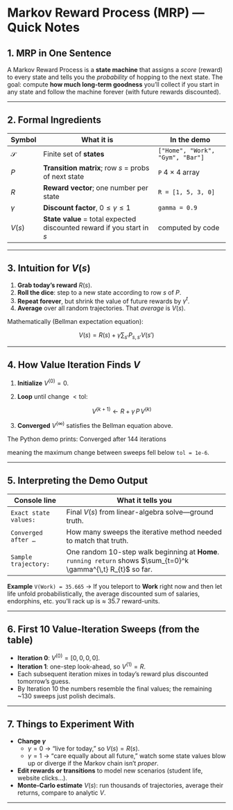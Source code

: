# Markov Reward Process (MRP) — Quick Notes

## 1. MRP in One Sentence

A Markov Reward Process is a **state machine** that assigns a _score_ (reward) to every state and tells you the _probability_ of hopping to the next state.
The goal: compute **how much long-term goodness** you’ll collect if you start in any state and follow the machine forever (with future rewards discounted).

---

## 2. Formal Ingredients

| Symbol        | What it is                                                             | In the demo                      |
| ------------- | ---------------------------------------------------------------------- | -------------------------------- |
| $\mathcal{S}$ | Finite set of **states**                                               | `["Home", "Work", "Gym", "Bar"]` |
| $P$           | **Transition matrix**; row $s$ = probs of next state                   | `P` 4 × 4 array                  |
| $R$           | **Reward vector**; one number per state                                | `R = [1, 5, 3, 0]`               |
| $\gamma$      | **Discount factor**, $0\le\gamma\le1$                                  | `gamma = 0.9`                    |
| $V(s)$        | **State value** = total expected discounted reward if you start in $s$ | computed by code                 |

---

## 3. Intuition for $V(s)$

1. **Grab today’s reward** $R(s)$.
2. **Roll the dice**: step to a new state according to row $s$ of $P$.
3. **Repeat forever**, but shrink the value of future rewards by $\gamma^{t}$.
4. **Average** over all random trajectories. That _average_ is $V(s)$.

Mathematically (Bellman expectation equation):

$$
V(s) = R(s) + \gamma \sum_{s'} P_{s,s'}V(s')
$$

---

## 4. How Value Iteration Finds $V$

1. **Initialize** $V^{(0)} = 0$.
2. **Loop** until change $<\text{tol}$:

   $$
   V^{(k+1)} \leftarrow R + \gamma\,P\,V^{(k)}
   $$

3. **Converged** $V^{(\infty)}$ satisfies the Bellman equation above.

The Python demo prints:
Converged after 144 iterations

meaning the maximum change between sweeps fell below `tol = 1e-6`.

---

## 5. Interpreting the Demo Output

| Console line          | What it tells you                                                                                               |
| --------------------- | --------------------------------------------------------------------------------------------------------------- |
| `Exact state values:` | Final $V(s)$ from linear-algebra solve—ground truth.                                                            |
| `Converged after …`   | How many sweeps the iterative method needed to match that truth.                                                |
| `Sample trajectory:`  | One random 10-step walk beginning at **Home**. `running return` shows $\sum_{t=0}^k \gamma^{\,t} R_{t}$ so far. |

**Example**
`V(Work) = 35.665` → If you teleport to **Work** right now and then let life unfold probabilistically, the average discounted sum of salaries, endorphins, etc. you’ll rack up is ≈ 35.7 reward-units.

---

## 6. First 10 Value-Iteration Sweeps (from the table)

- **Iteration 0**: $V^{(0)} = [0,0,0,0]$.
- **Iteration 1**: one-step look-ahead, so $V^{(1)} = R$.
- Each subsequent iteration mixes in today’s reward plus discounted tomorrow’s guess.
- By Iteration 10 the numbers resemble the final values; the remaining ~130 sweeps just polish decimals.

---

## 7. Things to Experiment With

- **Change $\gamma$**
  - $\gamma = 0$ → “live for today,” so $V(s)=R(s)$.
  - $\gamma = 1$ → “care equally about all future,” watch some state values blow up or diverge if the Markov chain isn’t _proper_.
- **Edit rewards or transitions** to model new scenarios (student life, website clicks…).
- **Monte-Carlo estimate** $V(s)$: run thousands of trajectories, average their returns, compare to analytic $V$.

---
